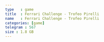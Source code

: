```yaml
---
type   : game
title  : Ferrari Challenge - Trofeo Pirelli
name   : Ferrari Challenge - Trofeo Pirelli
categories: [game]
telegram : 567
size : 1.8 GB
---
```



